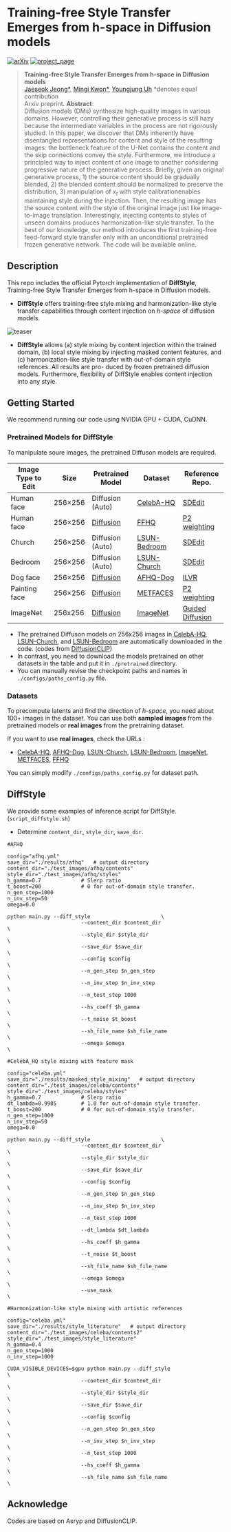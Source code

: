 
# Training-free Style Transfer Emerges from h-space in Diffusion models

[![arXiv](https://img.shields.io/badge/arXiv-2110.02711-red)](https://arxiv.org/abs/2210.10960) [![project_page](https://img.shields.io/badge/project_page-orange)](https://curryjung.github.io/DiffStyle/)


> **Training-free Style Transfer Emerges from h-space in Diffusion models**<br>
> [Jaeseok Jeong*](https://drive.google.com/file/d/14uHCJLoR1AFydqV_neGjl1H2rjN4HBdv/view), [Mingi Kwon*](https://drive.google.com/file/d/1d1TOCA20KmYnY8RvBvhFwku7QaaWIMZL/view?usp=share_link), [Youngjung Uh](https://vilab.yonsei.ac.kr/member/professor) *denotes equal contribution  <br>
> Arxiv preprint.
>**Abstract**: <br>
Diffusion models (DMs) synthesize high-quality images in various domains.
However, controlling their generative process is still hazy because the intermediate variables in the process are not rigorously studied.
In this paper, we discover that DMs inherently have disentangled representations for content and style of the resulting images: the bottleneck feature of the U-Net contains the content and the skip connections convey the style. Furthermore, we introduce a principled way to inject content of one image to another considering progressive nature of the generative process. 
Briefly, given an original generative process, 1) the source content should be gradually blended, 2) the blended content should be normalized to preserve the distribution, 3) manipulation of $x_t$ with style calibrationenables maintaining style during the injection. 
Then, the resulting image has the source content with the style of the original image just like image-to-image translation. Interestingly, injecting contents to styles of unseen domains produces harmonization-like style transfer.
To the best of our knowledge, our method introduces the first training-free feed-forward style transfer only with an unconditional pretrained frozen generative network. The code will be available online.
 

## Description
This repo includes the official Pytorch implementation of **DiffStyle**, Training-free Style Transfer Emerges from h-space in Diffusion models.

- **DiffStyle** offers training-free style mixing and harmonization-like style transfer capabilities through content injection on *h-space* of diffusion models.

<!-- teaser image here -->
![teaser](./src/teaser.png)
- **DiffStyle** allows (a) style mixing by content injection within the trained domain, (b) local style mixing by injecting
masked content features, and (c) harmonization-like style transfer with out-of-domain style references. All results are pro-
duced by frozen pretrained diffusion models. Furthermore, flexibility of DiffStyle enables content injection into any style.


## Getting Started
We recommend running our code using NVIDIA GPU + CUDA, CuDNN.

### Pretrained Models for DiffStyle
To manipulate soure images, the pretrained Diffuson models are required.


| Image Type to Edit |Size| Pretrained Model | Dataset | Reference Repo. 
|---|---|---|---|---
| Human face |256×256| Diffusion (Auto) | [CelebA-HQ](https://arxiv.org/abs/1710.10196) | [SDEdit](https://github.com/ermongroup/SDEdit)
| Human face |256×256| [Diffusion](https://1drv.ms/u/s!AkQjJhxDm0Fyhqp_4gkYjwVRBe8V_w?e=Et3ITH) | [FFHQ](https://arxiv.org/abs/1812.04948) | [P2 weighting](https://github.com/jychoi118/P2-weighting)
| Church |256×256| Diffusion (Auto) | [LSUN-Bedroom](https://www.yf.io/p/lsun) | [SDEdit](https://github.com/ermongroup/SDEdit) 
| Bedroom |256×256| Diffusion (Auto) | [LSUN-Church](https://www.yf.io/p/lsun) | [SDEdit](https://github.com/ermongroup/SDEdit) 
| Dog face |256×256| [Diffusion](https://1drv.ms/u/s!AkQjJhxDm0Fyhqp_4gkYjwVRBe8V_w?e=Et3ITH) | [AFHQ-Dog](https://arxiv.org/abs/1912.01865) | [ILVR](https://github.com/jychoi118/ilvr_adm)
| Painting face |256×256| [Diffusion](https://1drv.ms/u/s!AkQjJhxDm0Fyhqp_4gkYjwVRBe8V_w?e=Et3ITH) | [METFACES](https://arxiv.org/abs/2006.06676) | [P2 weighting](https://github.com/jychoi118/P2-weighting)
| ImageNet |256x256| [Diffusion](https://openaipublic.blob.core.windows.net/diffusion/jul-2021/256x256_diffusion_uncond.pt) | [ImageNet](https://image-net.org/index.php) | [Guided Diffusion](https://github.com/openai/guided-diffusion)

- The pretrained Diffuson models on 256x256 images in [CelebA-HQ](https://arxiv.org/abs/1710.10196), [LSUN-Church](https://www.yf.io/p/lsun), and [LSUN-Bedroom](https://www.yf.io/p/lsun) are automatically downloaded in the code. (codes from [DiffusionCLIP](https://github.com/gwang-kim/DiffusionCLIP))
- In contrast, you need to download the models pretrained on other datasets in the table and put it in `./pretrained` directory. 
- You can manually revise the checkpoint paths and names in `./configs/paths_config.py` file.



### Datasets 
To precompute latents and find the direction of *h-space*, you need about 100+ images in the dataset. You can use both **sampled images** from the pretrained models or **real images** from the pretraining dataset. 

If you want to use **real images**, check the URLs :
- [CelebA-HQ](https://drive.google.com/drive/folders/0B4qLcYyJmiz0TXY1NG02bzZVRGs?resourcekey=0-arAVTUfW9KRhN-irJchVKQ), [AFHQ-Dog](https://github.com/clovaai/stargan-v2), [LSUN-Church](https://www.yf.io/p/lsun), [LSUN-Bedroom](https://www.yf.io/p/lsun), [ImageNet](https://image-net.org/index.php), [METFACES](https://github.com/NVlabs/metfaces-dataset), [FFHQ](https://github.com/NVlabs/ffhq-dataset)

You can simply modify `./configs/paths_config.py` for dataset path.


## DiffStyle

We provide some examples of inference script for DiffStyle. (`script_diffstyle.sh`)
- Determine `content_dir`, `style_dir`, `save_dir`.

```
#AFHQ

config="afhq.yml"
save_dir="./results/afhq"   # output directory
content_dir="./test_images/afhq/contents"
style_dir="./test_images/afhq/styles"
h_gamma=0.7             # Slerp ratio
t_boost=200             # 0 for out-of-domain style transfer.
n_gen_step=1000
n_inv_step=50
omega=0.0

python main.py --diff_style                       \
                        --content_dir $content_dir                          \
                        --style_dir $style_dir                              \
                        --save_dir $save_dir                                \
                        --config $config                                    \
                        --n_gen_step $n_gen_step                            \
                        --n_inv_step $n_inv_step                            \
                        --n_test_step 1000                                  \
                        --hs_coeff $h_gamma                                 \
                        --t_noise $t_boost                                  \
                        --sh_file_name $sh_file_name                        \
                        --omega $omega                                      \

```


```
#CelebA_HQ style mixing with feature mask

config="celeba.yml"
save_dir="./results/masked_style_mixing"   # output directory
content_dir="./test_images/celeba/contents"
style_dir="./test_images/celeba/styles"
h_gamma=0.7             # Slerp ratio
dt_lambda=0.9985        # 1.0 for out-of-domain style transfer.
t_boost=200             # 0 for out-of-domain style transfer.
n_gen_step=1000
n_inv_step=50
omega=0.0

python main.py --diff_style                       \
                        --content_dir $content_dir                          \
                        --style_dir $style_dir                              \
                        --save_dir $save_dir                                \
                        --config $config                                    \
                        --n_gen_step $n_gen_step                            \
                        --n_inv_step $n_inv_step                            \
                        --n_test_step 1000                                  \
                        --dt_lambda $dt_lambda                              \
                        --hs_coeff $h_gamma                                 \
                        --t_noise $t_boost                                  \
                        --sh_file_name $sh_file_name                        \
                        --omega $omega                                      \
                        --use_mask                                          \

```


```
#Harmonization-like style mixing with artistic references

config="celeba.yml"   
save_dir="./results/style_literature"   # output directory
content_dir="./test_images/celeba/contents2"
style_dir="./test_images/style_literature"
h_gamma=0.4
n_gen_step=1000
n_inv_step=1000

CUDA_VISIBLE_DEVICES=$gpu python main.py --diff_style                       \
                        --content_dir $content_dir                          \
                        --style_dir $style_dir                              \
                        --save_dir $save_dir                                \
                        --config $config                                    \
                        --n_gen_step $n_gen_step                            \
                        --n_inv_step $n_inv_step                            \
                        --n_test_step 1000                                  \
                        --hs_coeff $h_gamma                                 \
                        --sh_file_name $sh_file_name                        \

```





## Acknowledge
Codes are based on Asryp and DiffusionCLIP.
